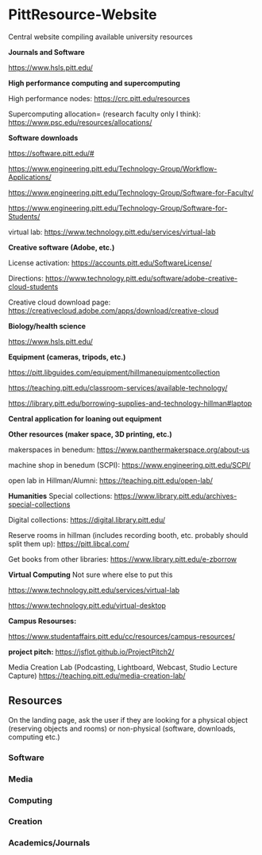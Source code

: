 # PittResource-Website
Central website compiling available university resources

**Journals and Software**

https://www.hsls.pitt.edu/

**High performance computing and supercomputing**

High performance nodes: https://crc.pitt.edu/resources

Supercomputing allocation= (research faculty only I think): https://www.psc.edu/resources/allocations/

  **Software downloads**

https://software.pitt.edu/#

https://www.engineering.pitt.edu/Technology-Group/Workflow-Applications/

https://www.engineering.pitt.edu/Technology-Group/Software-for-Faculty/

https://www.engineering.pitt.edu/Technology-Group/Software-for-Students/

virtual lab: https://www.technology.pitt.edu/services/virtual-lab
 
 **Creative software (Adobe, etc.)**
 
 License activation: https://accounts.pitt.edu/SoftwareLicense/
 
 Directions: https://www.technology.pitt.edu/software/adobe-creative-cloud-students
 
 Creative cloud download page: https://creativecloud.adobe.com/apps/download/creative-cloud

  **Biology/health science**
 
 https://www.hsls.pitt.edu/

  **Equipment (cameras, tripods, etc.)**
  
  https://pitt.libguides.com/equipment/hillmanequipmentcollection
  
  https://teaching.pitt.edu/classroom-services/available-technology/
  
  https://library.pitt.edu/borrowing-supplies-and-technology-hillman#laptop

  **Central application for loaning out equipment**

  **Other resources (maker space, 3D printing, etc.)**
  
makerspaces in benedum: https://www.panthermakerspace.org/about-us

machine shop in benedum (SCPI): https://www.engineering.pitt.edu/SCPI/

open lab in Hillman/Alumni: https://teaching.pitt.edu/open-lab/

**Humanities**
Special collections: https://www.library.pitt.edu/archives-special-collections

Digital collections: https://digital.library.pitt.edu/

Reserve rooms in hillman (includes recording booth, etc. probably should split them up): https://pitt.libcal.com/

Get books from other libraries: https://www.library.pitt.edu/e-zborrow

**Virtual Computing** Not sure where else to put this

https://www.technology.pitt.edu/services/virtual-lab

https://www.technology.pitt.edu/virtual-desktop

**Campus Resourses:** 

https://www.studentaffairs.pitt.edu/cc/resources/campus-resources/

**project pitch:**
https://jsflot.github.io/ProjectPitch2/

Media Creation Lab (Podcasting, Lightboard, Webcast, Studio Lecture Capture)
https://teaching.pitt.edu/media-creation-lab/

## Resources

On the landing page, ask the user if they are looking for a physical object (reserving objects and rooms) or non-physical (software, downloads, computing etc.) 

### Software


### Media 


### Computing


### Creation


### Academics/Journals
